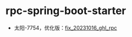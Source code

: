 # rpc-spring-boot-starter


- 太阳-7754，优化版：[fix_20231016_ghl_rpc](https://gitcode.net/KnowledgePlanet/SpringBootStarter/rpc-spring-boot-starter/-/tree/fix_20231016_ghl_rpc)
